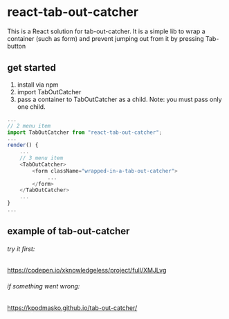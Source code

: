 # react-tab-out-catcher

This is a React solution for tab-out-catcher. It is a simple lib to wrap a container (such as form) and prevent jumping out from it by pressing Tab-button

## get started

1. install via npm
2. import TabOutCatcher
3. pass a container to TabOutCatcher as a child. Note: you must pass only one child.

```javascript
...
// 2 menu item
import TabOutCatcher from "react-tab-out-catcher";
...
render() {
	...
	// 3 menu item
	<TabOutCatcher>
		<form className="wrapped-in-a-tab-out-catcher">
             ...
        </form>
	</TabOutCatcher>
	...
}
...
```

## example of tab-out-catcher

###### try it first:

https://codepen.io/xknowledgeless/project/full/XMJLvg

###### if something went wrong:

https://kpodmasko.github.io/tab-out-catcher/
